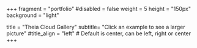 +++
fragment = "portfolio"
#disabled = false
weight = 5
height = "150px"
background = "light"

title = "Theia Cloud Gallery"
subtitle= "Click an example to see a larger picture"
#title_align = "left" # Default is center, can be left, right or center
+++
